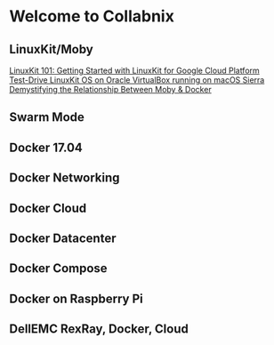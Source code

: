 
# Welcome to Collabnix

## LinuxKit/Moby

[LinuxKit 101: Getting Started with LinuxKit for Google Cloud Platform](http://collabnix.com/archives/2929) <br>
[Test-Drive LinuxKit OS on Oracle VirtualBox running on macOS Sierra](http://collabnix.com/archives/3040)<br>
[Demystifying the Relationship Between Moby & Docker](http://collabnix.com/archives/3077)<br>


## Swarm Mode<br>

## Docker 17.04<br>

## Docker Networking<br>

## Docker Cloud<br>

## Docker Datacenter

## Docker Compose<br>

## Docker on Raspberry Pi<br>

## DellEMC RexRay, Docker, Cloud<br>









